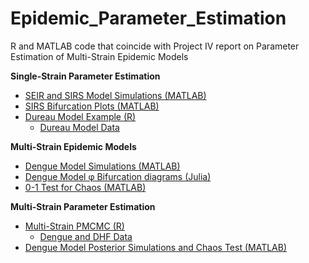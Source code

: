 # Epidemic_Parameter_Estimation
R and MATLAB code that coincide with Project IV report on Parameter Estimation of Multi-Strain Epidemic Models

**Single-Strain Parameter Estimation**
- [SEIR and SIRS Model Simulations (MATLAB)](https://github.com/i-adamson/Epidemic_Parameter_Estimation/blob/7ba34b3d7f3476cc16550d0538476b964d10cc4b/SEIR_SIRS_sim)
- [SIRS Bifurcation Plots (MATLAB)](https://github.com/i-adamson/Epidemic_Parameter_Estimation/blob/1fea98a4151ff4c2f74315c53c011a0180262c9c/SIRS_bifurcations.m)
- [Dureau Model Example (R)](https://github.com/i-adamson/Epidemic_Parameter_Estimation/blob/a06b1bf5333a029bc0e8eb3bb624a200e7ae96b2/PMCMC.dureau.R)
  - [Dureau Model Data](https://github.com/i-adamson/Epidemic_Parameter_Estimation/blob/2e70a479ac2e30ab1c9dcdd6903b8bd86d7145ce/PMCMC.Dureau.RData)


**Multi-Strain Epidemic Models**
- [Dengue Model Simulations (MATLAB)](https://github.com/i-adamson/Epidemic_Parameter_Estimation/blob/33548e3fb3acd6b7712c06c2f577307df2389418/Dengue_model.m)
- [Dengue Model φ Bifurcation diagrams (Julia)](https://github.com/i-adamson/Epidemic_Parameter_Estimation/blob/07b14e13f92a4e70bfcb69dc4c8e0ce26f589a8e/Dengue_phi_bifurcations)
- [0-1 Test for Chaos (MATLAB)](https://github.com/i-adamson/Epidemic_Parameter_Estimation/blob/0b6a5d4b0b940745651698abd29de5a7cfd30a95/Dengue_zero_one.m)


**Multi-Strain Parameter Estimation**
- [Multi-Strain PMCMC (R)](https://github.com/i-adamson/Epidemic_Parameter_Estimation/blob/3143a76e5aceefccba65c4e75672b81be2e3c2a6/Multi-Strain%20Estimation.R)
  - [Dengue and DHF Data](https://github.com/i-adamson/Epidemic_Parameter_Estimation/blob/417907e6c1e987cd489e551a42e83b2d790a5b47/Dengue_cases.csv)
- [Dengue Model Posterior Simulations and Chaos Test (MATLAB)](https://github.com/i-adamson/Epidemic_Parameter_Estimation/blob/84de7c8b629e8ba3fab777444ff5d3475fe9f1fc/Dengue_model_est.m)
